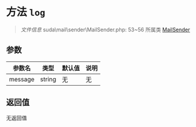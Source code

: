 # 方法 `log`

> *文件信息* suda\mail\sender\MailSender.php: 53~56
> 所属类 [MailSender](../MailSender.md)




## 参数


| 参数名 | 类型 | 默认值 | 说明 |
|--------|-----|-------|-------|
| message |  string | 无 | 无 |



## 返回值

无返回值
